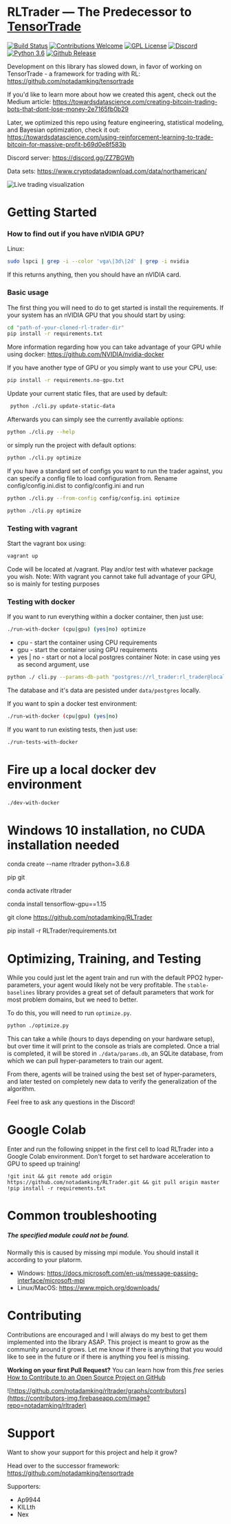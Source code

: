 # RLTrader — The Predecessor to [TensorTrade](https://github.com/notadamking/tensortrade)

[![Build Status](https://travis-ci.org/notadamking/RLTrader.svg?branch=master)](https://travis-ci.org/notadamking/RLTrader)
[![Contributions Welcome](https://img.shields.io/badge/contributions-welcome-brightgreen.svg)](http://makeapullrequest.com)
[![GPL License](https://img.shields.io/github/license/notadamking/RLTrader.svg?color=brightgreen)](https://opensource.org/licenses/GPL-3.0/)
[![Discord](https://img.shields.io/discord/592446624882491402.svg?color=brightgreen)](https://discord.gg/ZZ7BGWh)
[![Python 3.6](https://img.shields.io/badge/python-3.6-blue.svg)](https://www.python.org/downloads/release/python-360/)
[![Github Release](https://img.shields.io/github/release/notadamking/RLTrader.svg)](https://github.com/notadamking/RLTrader)

Development on this library has slowed down, in favor of working on TensorTrade - a framework for trading with RL: https://github.com/notadamking/tensortrade

If you'd like to learn more about how we created this agent, check out the Medium article: https://towardsdatascience.com/creating-bitcoin-trading-bots-that-dont-lose-money-2e7165fb0b29

Later, we optimized this repo using feature engineering, statistical modeling, and Bayesian optimization, check it out:
https://towardsdatascience.com/using-reinforcement-learning-to-trade-bitcoin-for-massive-profit-b69d0e8f583b

Discord server: https://discord.gg/ZZ7BGWh

Data sets: https://www.cryptodatadownload.com/data/northamerican/

![Live trading visualization](https://github.com/notadamking/RLTrader/blob/master/visualization.gif)

# Getting Started

### How to find out if you have nVIDIA GPU?

Linux:

```bash
sudo lspci | grep -i --color 'vga\|3d\|2d' | grep -i nvidia
```

If this returns anything, then you should have an nVIDIA card.

### Basic usage

The first thing you will need to do to get started is install the requirements. If your system has an nVIDIA GPU that you should start by using:

```bash
cd "path-of-your-cloned-rl-trader-dir"
pip install -r requirements.txt
```

More information regarding how you can take advantage of your GPU while using docker: https://github.com/NVIDIA/nvidia-docker

If you have another type of GPU or you simply want to use your CPU, use:

```bash
pip install -r requirements.no-gpu.txt
```

Update your current static files, that are used by default:

```bash
 python ./cli.py update-static-data
```

Afterwards you can simply see the currently available options:

```bash
python ./cli.py --help
```

or simply run the project with default options:

```bash
python ./cli.py optimize
```

If you have a standard set of configs you want to run the trader against, you can specify a config file to load configuration from. Rename config/config.ini.dist to config/config.ini and run

```bash
python ./cli.py --from-config config/config.ini optimize
```

```bash
python ./cli.py optimize
```

### Testing with vagrant

Start the vagrant box using:

```bash
vagrant up
```

Code will be located at /vagrant. Play and/or test with whatever package you wish.
Note: With vagrant you cannot take full advantage of your GPU, so is mainly for testing purposes

### Testing with docker

If you want to run everything within a docker container, then just use:

```bash
./run-with-docker (cpu|gpu) (yes|no) optimize
```

- cpu - start the container using CPU requirements
- gpu - start the container using GPU requirements
- yes | no - start or not a local postgres container
  Note: in case using yes as second argument, use

```bash
python ./ cli.py --params-db-path "postgres://rl_trader:rl_trader@localhost" optimize
```

The database and it's data are pesisted under `data/postgres` locally.

If you want to spin a docker test environment:

```bash
./run-with-docker (cpu|gpu) (yes|no)
```

If you want to run existing tests, then just use:

```bash
./run-tests-with-docker
```

# Fire up a local docker dev environment

```bash
./dev-with-docker
```

# Windows 10 installation, no CUDA installation needed

conda create --name rltrader python=3.6.8 

pip git

conda activate rltrader

conda install tensorflow-gpu==1.15

git clone https://github.com/notadamking/RLTrader

pip install -r RLTrader/requirements.txt

# Optimizing, Training, and Testing

While you could just let the agent train and run with the default PPO2 hyper-parameters, your agent would likely not be very profitable. The `stable-baselines` library provides a great set of default parameters that work for most problem domains, but we need to better.

To do this, you will need to run `optimize.py`.

```bash
python ./optimize.py
```

This can take a while (hours to days depending on your hardware setup), but over time it will print to the console as trials are completed. Once a trial is completed, it will be stored in `./data/params.db`, an SQLite database, from which we can pull hyper-parameters to train our agent.

From there, agents will be trained using the best set of hyper-parameters, and later tested on completely new data to verify the generalization of the algorithm.

Feel free to ask any questions in the Discord!

# Google Colab
Enter and run the following snippet in the first cell to load RLTrader into a Google Colab environment. Don't forget to set hardware acceleration to GPU to speed up training! 

```
!git init && git remote add origin https://github.com/notadamking/RLTrader.git && git pull origin master
!pip install -r requirements.txt
```

# Common troubleshooting

##### The specified module could not be found.

Normally this is caused by missing mpi module. You should install it according to your platorm.

- Windows: https://docs.microsoft.com/en-us/message-passing-interface/microsoft-mpi
- Linux/MacOS: https://www.mpich.org/downloads/

# Contributing

Contributions are encouraged and I will always do my best to get them implemented into the library ASAP. This project is meant to grow as the community around it grows. Let me know if there is anything that you would like to see in the future or if there is anything you feel is missing.

**Working on your first Pull Request?** You can learn how from this _free_ series [How to Contribute to an Open Source Project on GitHub](https://egghead.io/series/how-to-contribute-to-an-open-source-project-on-github)

![https://github.com/notadamking/rltrader/graphs/contributors](https://contributors-img.firebaseapp.com/image?repo=notadamking/rltrader)

# Support

Want to show your support for this project and help it grow?

Head over to the successor framework: https://github.com/notadamking/tensortrade

Supporters:

* Ap9944
* KILLth
* Nex
